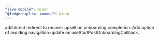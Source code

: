 ```yaml
---
"live-mobile": minor
"@ledgerhq/live-common": minor
---
```


add direct redirect to recover upsell on onboarding completion. Add option of avoiding navigation update on useStartPostOnboardingCallback.
